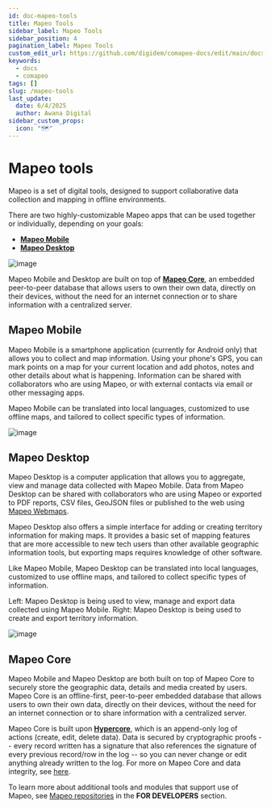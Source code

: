 ```yaml
---
id: doc-mapeo-tools
title: Mapeo Tools
sidebar_label: Mapeo Tools
sidebar_position: 4
pagination_label: Mapeo Tools
custom_edit_url: https://github.com/digidem/comapeo-docs/edit/main/docs/about-mapeo/mapeo-tools.md
keywords:
  - docs
  - comapeo
tags: []
slug: /mapeo-tools
last_update:
  date: 6/4/2025
  author: Awana Digital
sidebar_custom_props:
  icon: "🗺️"
---
```


# Mapeo tools


Mapeo is a set of digital tools, designed to support collaborative data collection and mapping in offline environments.


There are two highly-customizable Mapeo apps that can be used together or individually, depending on your goals:

- [**Mapeo Mobile**](https://docs.mapeo.app/overview/about-mapeo/mapeo-tools#mapeo-mobile)
- [**Mapeo Desktop**](https://docs.mapeo.app/overview/about-mapeo/mapeo-tools#mapeo-desktop)

![image](/images/mapeotools_0.jpg)


Mapeo Mobile and Desktop are built on top of [**Mapeo Core**](https://docs.mapeo.app/overview/about-mapeo/mapeo-tools#mapeo-core), an embedded peer-to-peer database that allows users to own their own data, directly on their devices, without the need for an internet connection or to share information with a centralized server.


## Mapeo Mobile


Mapeo Mobile is a smartphone application (currently for Android only) that allows you to collect and map information. Using your phone's GPS, you can mark points on a map for your current location and add photos, notes and other details about what is happening. Information can be shared with collaborators who are using Mapeo, or with external contacts via email or other messaging apps.


Mapeo Mobile can be translated into local languages, customized to use offline maps, and tailored to collect specific types of information.


![image](/images/mapeotools_1.jpg)


## Mapeo Desktop


Mapeo Desktop is a computer application that allows you to aggregate, view and manage data collected with Mapeo Mobile. Data from Mapeo Desktop can be shared with collaborators who are using Mapeo or exported to PDF reports, CSV files, GeoJSON files or published to the web using [Mapeo Webmaps](https://docs.mapeo.app/complete-reference-guide/mapeo-desktop-use/using-mapeo-desktop-to-manage-mapeo-mobile-data/exporting-and-sharing-externally#export-as-web-map).


Mapeo Desktop also offers a simple interface for adding or creating territory information for making maps. It provides a basic set of mapping features that are more accessible to new tech users than other available geographic information tools, but exporting maps requires knowledge of other software.


Like Mapeo Mobile, Mapeo Desktop can be translated into local languages, customized to use offline maps, and tailored to collect specific types of information.


Left: Mapeo Desktop is being used to view, manage and export data collected using Mapeo Mobile. Right: Mapeo Desktop is being used to create and export territory information.


![image](/images/mapeotools_2.jpg)


## Mapeo Core


Mapeo Mobile and Mapeo Desktop are both built on top of Mapeo Core to securely store the geographic data, details and media created by users. Mapeo Core is an offline-first, peer-to-peer embedded database that allows users to own their own data, directly on their devices, without the need for an internet connection or to share information with a centralized server.


Mapeo Core is built upon [**Hypercore**](https://hypercore-protocol.org/), which is an append-only log of actions (create, edit, delete data). Data is secured by cryptographic proofs -- every record written has a signature that also references the signature of every previous record/row in the log -- so you can never change or edit anything already written to the log. For more on Mapeo Core and data integrity, see [here](https://wp.digital-democracy.org/cooperative-ownership-of-data-without-blockchain/).


To learn more about additional tools and modules that support use of Mapeo, see [Mapeo repositories](https://docs.mapeo.app/for-developers/mapeo-repositories) in the **FOR DEVELOPERS** section.

